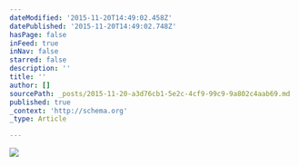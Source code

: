 ```yaml
---
dateModified: '2015-11-20T14:49:02.458Z'
datePublished: '2015-11-20T14:49:02.748Z'
hasPage: false
inFeed: true
inNav: false
starred: false
description: ''
title: ''
author: []
sourcePath: _posts/2015-11-20-a3d76cb1-5e2c-4cf9-99c9-9a802c4aab69.md
published: true
_context: 'http://schema.org'
_type: Article

---
```

![](https://the-grid-user-content.s3-us-west-2.amazonaws.com/1d5f0d9d-fec5-4580-a784-a6a7bce6d0be.jpg)